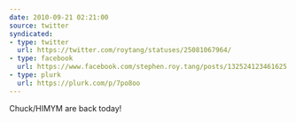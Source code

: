 ```yaml
---
date: 2010-09-21 02:21:00
source: twitter
syndicated:
- type: twitter
  url: https://twitter.com/roytang/statuses/25081067964/
- type: facebook
  url: https://www.facebook.com/stephen.roy.tang/posts/132524123461625
- type: plurk
  url: https://plurk.com/p/7po8oo
---
```


Chuck/HIMYM are back today!